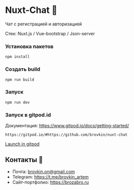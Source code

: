 # Nuxt-Chat :speech_balloon:

Чат с регистрацией и авторизацией

Стек: Nuxt.js / Vue-bootstrap / Json-server 

### Установка пакетов

`npm install`

### Создать build

`npm run build`

### Запуск

`npm run dev`

### Запуск в gitpod.id

Документация: https://www.gitpod.io/docs/getting-started/

`https://gitpod.io/#https://github.com/brovkin/nuxt-chat`

[Launch in gitpod](https://gitpod.io/#https://github.com/brovkin/nuxt-chat) 

## Контакты 🦜

- Почта: brovkin.on@gmail.com 
- Telegram: https://t.me/brovkin_artem
- Cайт-портфолио: https://brozabro.ru
